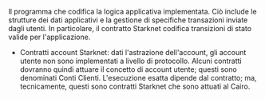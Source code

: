 Il programma che codifica la logica applicativa implementata. Ciò include le strutture dei dati applicativi e la gestione di specifiche transazioni inviate dagli utenti. In particolare, il contratto Starknet codifica transizioni di stato valide per l'applicazione.

* Contratti account Starknet: dati l'astrazione dell'account, gli account utente non sono implementati a livello di protocollo. Alcuni contratti dovranno quindi attuare il concetto di account utente; questi sono denominati Conti Clienti. L'esecuzione esatta dipende dal contratto; ma, tecnicamente, questi sono contratti Starknet che sono attuati al Cairo.
